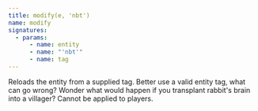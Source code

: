 ```yaml
---
title: modify(e, 'nbt')
name: modify
signatures:
  - params:
      - name: entity
      - name: "'nbt'"
      - name: tag
---
```


Reloads the entity from a supplied tag. Better use a valid entity tag, what can
go wrong? Wonder what would happen if you transplant rabbit's brain into a
villager? Cannot be applied to players.
